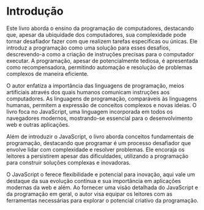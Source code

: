 
  #  Introdução

Este livro aborda o ensino da programação de computadores, destacando que, apesar da ubiquidade dos computadores, sua complexidade pode tornar desafiador fazer com que realizem tarefas específicas ou únicas. Ele introduz a programação como uma solução para esses desafios, descrevendo-a como a criação de instruções precisas para o computador executar. A programação, apesar de potencialmente tediosa, é apresentada como recompensadora, permitindo automação e resolução de problemas complexos de maneira eficiente.

O autor enfatiza a importância das linguagens de programação, meios artificiais através dos quais humanos comunicam instruções aos computadores. As linguagens de programação, comparáveis às linguagens humanas, permitem a expressão de conceitos complexos e novas ideias. O livro foca no JavaScript, uma linguagem incorporada em todos os navegadores modernos, mostrando-se essencial para o desenvolvimento web e outras aplicações.

Além de introduzir o JavaScript, o livro aborda conceitos fundamentais de programação, destacando que programar é um processo desafiador que envolve lidar com complexidade e resolver problemas. Ele encoraja os leitores a persistirem apesar das dificuldades, utilizando a programação para construir soluções complexas e inovadoras.

O JavaScript o ferece flexibilidade e potencial para inovação, aqui vale um destaque da sua evolução contínua e sua importância em aplicações modernas da web e além. Ao fornecer uma visão detalhada do JavaScript e da programação em geral, o autor visa equipar os leitores com as ferramentas necessárias para explorar o potencial criativo da programação.

